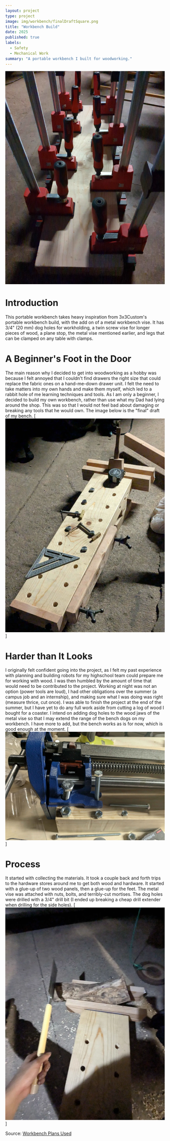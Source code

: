 ```yaml
---
layout: project
type: project
image: img/workbench/finalDraftSquare.png
title: "Workbench Build"
date: 2025
published: true
labels:
  - Safety
  - Mechanical Work
summary: "A portable workbench I built for woodworking."
---
```


<img class="img-fluid" src="../img/workbench/glueUp.png">

# Introduction
This portable workbench takes heavy inspiration from 3x3Custom's portable workbench build, with the add on of a metal workbench vise. It has 3/4" (20 mm) dog holes for workholding, a twin screw vise for longer pieces of wood, a plane stop, the metal vise mentioned earlier, and legs that can be clamped on any table with clamps. 

# A Beginner's Foot in the Door
The main reason why I decided to get into woodworking as a hobby was because I felt annoyed that I couldn't find drawers the right size that could replace the fabric ones on a hand-me-down drawer unit. I felt the need to take matters into my own hands and make them myself, which led to a rabbit hole of me learning techniques and tools. As I am only a beginner, I decided to build my own workbench, rather than use what my Dad had lying around the shop. This was so that I would not feel bad about damaging or breaking any tools that he would own. The image below is the "final" draft of my bench. 
[!["Final" Draft](/img/workbench/finalDraft.png)]

# Harder than It Looks
I originally felt confident going into the project, as I felt my past experience with planning and building robots for my highschool team could prepare me for working with wood. I was then humbled by the amount of time that would need to be contributed to the project. Working at night was not an option (power tools are loud), I had other obligations over the summer (a campus job and an internship), and making sure what I was doing was right (measure thrice, cut once). I was able to finish the project at the end of the summer, but I have yet to do any full work aside from cutting a log of wood I bought for a coaster. I intend on adding dog holes to the wood jaws of the metal vise so that I may extend the range of the bench dogs on my workbench. I have more to add, but the bench works as is for now, which is good enough at the moment.
[![Vise Planning](/img/workbench/vise.png)]

# Process
It started with collecting the materials. It took a couple back and forth trips to the hardware stores around me to get both wood and hardware. It started with a glue-up of two wood panels, then a glue-up for the feet. The metal vise was attached with nuts, bolts, and terribly-cut mortises. The dog holes were drilled with a 3/4" drill bit (I ended up breaking a cheap drill extender when drilling for the side holes).
[![Cutting a log](/img/workbench/inAction.png)]

Source: <a href="https://www.3x3custom.com/store/portable-work-bench-plans"><i class="large github icon "></i>Workbench Plans Used</a>